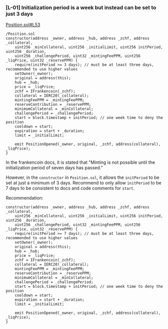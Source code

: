 ### [L-01] Initialization period is a week but instead can be set to just 3 days

[Position.sol#L53](https://github.com/code-423n4/2023-04-frankencoin/blob/main/contracts/Position.sol#L53)
```solidity
/Position.sol
constructor(address _owner, address _hub, address _zchf, address _collateral, 
    uint256 _minCollateral, uint256 _initialLimit, uint256 initPeriod, uint256 _duration,
    uint256 _challengePeriod, uint32 _mintingFeePPM, uint256 _liqPrice, uint32 _reservePPM) {
    require(initPeriod >= 3 days); // must be at least three days, recommended to use higher values
    setOwner(_owner);
    original = address(this);
    hub = _hub;
    price = _liqPrice;
    zchf = IFrankencoin(_zchf);
    collateral = IERC20(_collateral);
    mintingFeePPM = _mintingFeePPM;
    reserveContribution = _reservePPM;
    minimumCollateral = _minCollateral;
    challengePeriod = _challengePeriod;
    start = block.timestamp + initPeriod; // one week time to deny the position
    cooldown = start;
    expiration = start + _duration;
    limit = _initialLimit;
    
    emit PositionOpened(_owner, original, _zchf, address(collateral), _liqPrice);
}
```

In the frankencoin docs, it is stated that "Minting is not possible until the initialization period of seven days has passed."

However, in the `constructor` in `Position.sol`, it allows the `initPeriod` to be set at just a minimum of 3 days. Recommend to only allow `initPeriod` to be 7 days to be consistent to docs and code comments for `start`.

Recommendation:
```solidity
constructor(address _owner, address _hub, address _zchf, address _collateral, 
    uint256 _minCollateral, uint256 _initialLimit, uint256 initPeriod, uint256 _duration,
    uint256 _challengePeriod, uint32 _mintingFeePPM, uint256 _liqPrice, uint32 _reservePPM) {
    require(initPeriod >= 7 days); // must be at least three days, recommended to use higher values
    setOwner(_owner);
    original = address(this);
    hub = _hub;
    price = _liqPrice;
    zchf = IFrankencoin(_zchf);
    collateral = IERC20(_collateral);
    mintingFeePPM = _mintingFeePPM;
    reserveContribution = _reservePPM;
    minimumCollateral = _minCollateral;
    challengePeriod = _challengePeriod;
    start = block.timestamp + initPeriod; // one week time to deny the position
    cooldown = start;
    expiration = start + _duration;
    limit = _initialLimit;
    
    emit PositionOpened(_owner, original, _zchf, address(collateral), _liqPrice);
}
```